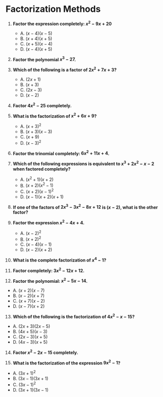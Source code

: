 # Factorization Methods

1. **Factor the expression completely: $x^2 - 9x + 20$**
   - A. $(x - 4)(x - 5)$
   - B. $(x + 4)(x + 5)$
   - C. $(x + 5)(x - 4)$
   - D. $(x - 4)(x + 5)$

2. **Factor the polynomial $x^3 - 27$.**

3. **Which of the following is a factor of $2x^2 + 7x + 3$?**
   - A. $(2x + 1)$
   - B. $(x + 3)$
   - C. $(2x - 3)$
   - D. $(x - 2)$

4. **Factor $4x^2 - 25$ completely.**

5. **What is the factorization of $x^2 + 6x + 9$?**
   - A. $(x + 3)^2$
   - B. $(x + 3)(x - 3)$
   - C. $(x + 9)$
   - D. $(x - 3)^2$

6. **Factor the trinomial completely: $6x^2 + 11x + 4$.**

7. **Which of the following expressions is equivalent to $x^3 + 2x^2 - x - 2$ when factored completely?**
   - A. $(x^2 + 1)(x + 2)$
   - B. $(x + 2)(x^2 - 1)$
   - C. $(x + 2)(x - 1)^2$
   - D. $(x - 1)(x + 2)(x + 1)$

8. **If one of the factors of $2x^3 - 3x^2 - 8x + 12$ is $(x - 2)$, what is the other factor?**

9. **Factor the expression $x^2 - 4x + 4$.**
   - A. $(x - 2)^2$
   - B. $(x + 2)^2$
   - C. $(x - 4)(x - 1)$
   - D. $(x - 2)(x + 2)$

10. **What is the complete factorization of $x^4 - 1$?**

11. **Factor completely: $3x^2 - 12x + 12$.**

12. **Factor the polynomial: $x^2 - 5x - 14$.**
   - A. $(x + 2)(x - 7)$
   - B. $(x - 2)(x + 7)$
   - C. $(x + 7)(x - 2)$
   - D. $(x - 7)(x + 2)$

13. **Which of the following is the factorization of $4x^2 - x - 15$?**   
   - A. $(2x + 3)(2x - 5)$
   - B. $(4x + 5)(x - 3)$
   - C. $(2x - 3)(x + 5)$
   - D. $(4x - 3)(x + 5)$

14. **Factor $x^2 - 2x - 15$ completely.**

15. **What is the factorization of the expression $9x^2 - 1$?**   
   - A. $(3x + 1)^2$
   - B. $(3x - 1)(3x + 1)$
   - C. $(3x - 1)^2$
   - D. $(3x + 1)(3x - 1)$
